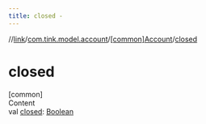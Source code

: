```yaml
---
title: closed -
---
```

//[link](../../index.md)/[com.tink.model.account](../index.md)/[[common]Account](index.md)/[closed](closed.md)



# closed  
[common]  
Content  
val [closed](closed.md): [Boolean](https://kotlinlang.org/api/latest/jvm/stdlib/kotlin/-boolean/index.html)  



